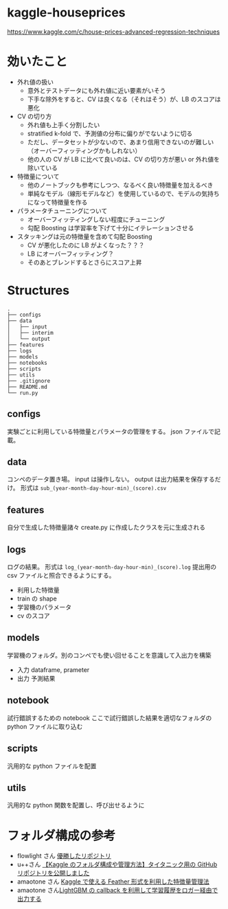 # kaggle-houseprices

https://www.kaggle.com/c/house-prices-advanced-regression-techniques


# 効いたこと

- 外れ値の扱い
  - 意外とテストデータにも外れ値に近い要素がいそう
  - 下手な除外をすると、CV は良くなる（それはそう）が、LB のスコアは悪化
- CV の切り方
  - 外れ値も上手く分割したい
  - stratified k-fold で、予測値の分布に偏りがでないように切る
  - ただし、データセットが少ないので、あまり信用できないのが難しい（オーバーフィッティングかもしれない）
  - 他の人の CV が LB に比べて良いのは、CV の切り方が悪い or 外れ値を除いている
- 特徴量について
  - 他のノートブックも参考にしつつ、なるべく良い特徴量を加えるべき
  - 単純なモデル（線形モデルなど）を使用しているので、モデルの気持ちになって特徴量を作る
- パラメータチューニングについて
  - オーバーフィッティングしない程度にチューニング
  - 勾配 Boosting は学習率を下げて十分にイテレーションさせる
- スタッキングは元の特徴量を含めて勾配 Boosting
  - CV が悪化したのに LB がよくなった？？？
  - LB にオーバーフィッティング？
  - そのあとブレンドするとさらにスコア上昇

# Structures

```
.
├── configs
├── data
│   ├── input
│   ├── interim
│   └── output
├── features
├── logs
├── models
├── notebooks
├── scripts
├── utils
├── .gitignore
├── README.md
└── run.py

```

## configs

実験ごとに利用している特徴量とパラメータの管理をする。
json ファイルで記載。

## data

コンペのデータ置き場。
input は操作しない。
output は出力結果を保存するだけ。
形式は `sub_(year-month-day-hour-min)_(score).csv`

## features

自分で生成した特徴量諸々
create.py に作成したクラスを元に生成される

## logs

ログの結果。
形式は `log_(year-month-day-hour-min)_(score).log`
提出用の csv ファイルと照合できるようにする。

- 利用した特徴量
- train の shape
- 学習機のパラメータ
- cv のスコア

## models

学習機のフォルダ。別のコンペでも使い回せることを意識して入出力を構築

- 入力 dataframe, prameter
- 出力 予測結果

## notebook

試行錯誤するための notebook
ここで試行錯誤した結果を適切なフォルダの python ファイルに取り込む

## scripts

汎用的な python ファイルを配置

## utils

汎用的な python 関数を配置し、呼び出せるように

# フォルダ構成の参考

- flowlight さん [優勝したリポジトリ](https://github.com/flowlight0/talkingdata-adtracking-fraud-detection)
- u++さん [【Kaggle のフォルダ構成や管理方法】タイタニック用の GitHub リポジトリを公開しました](https://upura.hatenablog.com/entry/2018/12/28/225234)
- amaotone さん [Kaggle で使える Feather 形式を利用した特徴量管理法](https://amalog.hateblo.jp/entry/kaggle-feature-management)
- amaotone さん[LightGBM の callback を利用して学習履歴をロガー経由で出力する](https://amalog.hateblo.jp/entry/lightgbm-logging-callback)
